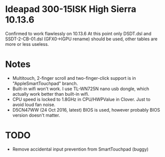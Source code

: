 Ideapad 300-15ISK High Sierra 10.13.6 
======================================
Confirmed to work flawlessly on 10.13.6
At this point only DSDT.dsl and SSDT-2-CB-01.dsl (GFX0->IGPU rename) should be used, other tables are more or less useless.

Notes
=====
* Multitouch, 2-finger scroll and two-finger-click support is in "AppleSmartTouchpad" branch. 
* Built-in wifi won't work. I use TL-WN725N nano usb dongle, which actually work better than built-in wifi.
* CPU speed is locked to 1.8GHz in CPU/HWPValue in Clover. Just to avoid loud fan noise. 
* D5CN47WW (24 Oct 2016, latest) BIOS is used, however probably BIOS version doesn't matter.

TODO
====
* Remove accidental input prevention from SmartTouchpad (buggy)
